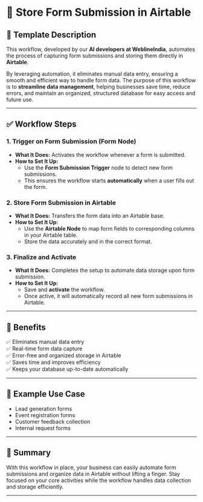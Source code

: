 # 📝 Store Form Submission in Airtable

## 📄 Template Description
This workflow, developed by our **AI developers at WeblineIndia**, automates the process of capturing form submissions and storing them directly in **Airtable**.

By leveraging automation, it eliminates manual data entry, ensuring a smooth and efficient way to handle form data. The purpose of this workflow is to **streamline data management**, helping businesses save time, reduce errors, and maintain an organized, structured database for easy access and future use.

---

## ✅ Workflow Steps

### 1. Trigger on Form Submission (Form Node)
- **What It Does:** Activates the workflow whenever a form is submitted.
- **How to Set It Up:** 
  - Use the **Form Submission Trigger** node to detect new form submissions.
  - This ensures the workflow starts **automatically** when a user fills out the form.

### 2. Store Form Submission in Airtable
- **What It Does:** Transfers the form data into an Airtable base.
- **How to Set It Up:** 
  - Use the **Airtable Node** to map form fields to corresponding columns in your Airtable table.
  - Store the data accurately and in the correct format.

### 3. Finalize and Activate
- **What It Does:** Completes the setup to automate data storage upon form submission.
- **How to Set It Up:** 
  - Save and **activate** the workflow.
  - Once active, it will automatically record all new form submissions in Airtable.

---

## 🚀 Benefits
✅ Eliminates manual data entry  
✅ Real-time form data capture  
✅ Error-free and organized storage in Airtable  
✅ Saves time and improves efficiency  
✅ Keeps your database up-to-date automatically  

---

## 📌 Example Use Case
- Lead generation forms
- Event registration forms
- Customer feedback collection
- Internal request forms

---

## 📆 Summary
With this workflow in place, your business can easily automate form submissions and organize data in Airtable without lifting a finger. Stay focused on your core activities while the workflow handles data collection and storage efficiently.

---
